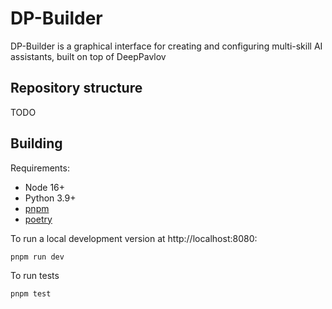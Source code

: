 # DP-Builder

DP-Builder is a graphical interface for creating and configuring multi-skill AI assistants, built on top of DeepPavlov

## Repository structure

TODO

## Building

Requirements:
 - Node 16+
 - Python 3.9+
 - [pnpm](https://pnpm.io)
 - [poetry](https://python-poetry.org/)

To run a local development version at http://localhost:8080:
```
pnpm run dev
```

To run tests
```
pnpm test
```

